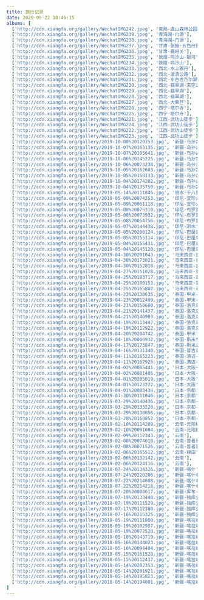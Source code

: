 ```yaml
---
title: 旅行记录
date: 2020-05-22 18:45:15
albums: [
  ['http://cdn.xiangfa.org/gallery/WechatIMG242.jpeg', '常熟-虞山森林公园'],
  ['http://cdn.xiangfa.org/gallery/WechatIMG239.jpeg', '青海湖-门源'],
  ['http://cdn.xiangfa.org/gallery/WechatIMG238.jpeg', '青海湖-门源'],
  ['http://cdn.xiangfa.org/gallery/WechatIMG237.jpeg', '甘肃-张掖-五色丹霞'],
  ['http://cdn.xiangfa.org/gallery/WechatIMG236.jpeg', '甘肃-嘉峪关'],
  ['http://cdn.xiangfa.org/gallery/WechatIMG235.jpeg', '敦煌-鸣沙山-银河'],
  ['http://cdn.xiangfa.org/gallery/WechatIMG234.jpeg', '敦煌-鸣沙山'],
  ['http://cdn.xiangfa.org/gallery/WechatIMG233.jpeg', '西北-水上雅丹'],
  ['http://cdn.xiangfa.org/gallery/WechatIMG232.jpeg', '西北-波浪公路'],
  ['http://cdn.xiangfa.org/gallery/WechatIMG231.jpeg', '西北-东台吉乃尔湖'],
  ['http://cdn.xiangfa.org/gallery/WechatIMG230.jpeg', '西北-翡翠湖-天空之镜'],
  ['http://cdn.xiangfa.org/gallery/WechatIMG229.jpeg', '西北-翡翠湖'],
  ['http://cdn.xiangfa.org/gallery/WechatIMG228.jpeg', '西北-翡翠湖'],
  ['http://cdn.xiangfa.org/gallery/WechatIMG227.jpeg', '西北-大柴旦'],
  ['http://cdn.xiangfa.org/gallery/WechatIMG226.jpeg', '西宁-塔尔寺'],
  ['http://cdn.xiangfa.org/gallery/WechatIMG225.jpeg', '西宁-塔尔寺'],
  ['http://cdn.xiangfa.org/gallery/WechatIMG221.jpeg', '江西-武功山徒步'],
  ['http://cdn.xiangfa.org/gallery/WechatIMG224.jpeg', '江西-武功山徒步'],
  ['http://cdn.xiangfa.org/gallery/WechatIMG222.jpeg', '江西-武功山徒步'],
  ['http://cdn.xiangfa.org/gallery/WechatIMG223.jpeg', '江西-武功山徒步'],
  ['http://cdn.xiangfa.org/gallery/2019-10-08%20120353.jpg', '新疆-乌孙古道徒步'],
  ['http://cdn.xiangfa.org/gallery/2019-10-07%20163135.jpg', '新疆-乌孙古道徒步'],
  ['http://cdn.xiangfa.org/gallery/2019-10-07%20105641.jpg', '新疆-乌孙古道徒步'],
  ['http://cdn.xiangfa.org/gallery/2019-10-06%20145225.jpg', '新疆-乌孙古道徒步'],
  ['http://cdn.xiangfa.org/gallery/2019-10-06%20073238.jpg', '新疆-乌孙古道徒步'],
  ['http://cdn.xiangfa.org/gallery/2019-10-05%20162603.jpg', '新疆-乌孙古道徒步'],
  ['http://cdn.xiangfa.org/gallery/2019-10-05%20150133.jpg', '新疆-乌孙古道徒步'],
  ['http://cdn.xiangfa.org/gallery/2019-10-04%20174202.jpg', '新疆-乌孙古道徒步'],
  ['http://cdn.xiangfa.org/gallery/2019-10-04%20135750.jpg', '新疆-乌孙古道徒步'],
  ['http://cdn.xiangfa.org/gallery/2019-09-14%20111845.jpg', '丽水-千八重装徒步'],
  ['http://cdn.xiangfa.org/gallery/2019-05-09%20074253.jpg', '印尼-宜珍火山'],
  ['http://cdn.xiangfa.org/gallery/2019-05-09%20061118.jpg', '印尼-宜珍火山-蓝色火焰'],
  ['http://cdn.xiangfa.org/gallery/2019-05-08%20075310.jpg', '印尼-布罗莫火山'],
  ['http://cdn.xiangfa.org/gallery/2019-05-08%20073932.jpg', '印尼-布罗莫火山'],
  ['http://cdn.xiangfa.org/gallery/2019-05-08%20054756.jpg', '印尼-布罗莫火山'],
  ['http://cdn.xiangfa.org/gallery/2019-05-07%20144438.jpg', '印尼-泗水'],
  ['http://cdn.xiangfa.org/gallery/2019-05-05%20200124.jpg', '印尼-巴厘岛-漂流'],
  ['http://cdn.xiangfa.org/gallery/2019-05-05%20155114.jpg', '印尼-巴厘岛-滑翔伞'],
  ['http://cdn.xiangfa.org/gallery/2019-05-04%20155431.jpg', '印尼-巴厘岛-佩尼达岛'],
  ['http://cdn.xiangfa.org/gallery/2019-05-04%20145120.jpg', '印尼-巴厘岛佩尼达岛-情人桥'],
  ['http://cdn.xiangfa.org/gallery/2019-04-30%20201043.jpg', '马来西亚-吉隆坡-唐人街'],
  ['http://cdn.xiangfa.org/gallery/2019-04-30%20173021.jpg', '马来西亚-吉隆坡-清真寺'],
  ['http://cdn.xiangfa.org/gallery/2019-04-30%20152818.jpg', '马来西亚-吉隆坡'],
  ['http://cdn.xiangfa.org/gallery/2019-04-27%20151028.jpg', '马来西亚-亚庇-水母'],
  ['http://cdn.xiangfa.org/gallery/2019-04-25%20183717.jpg', '马来西亚-亚庇-天空之境'],
  ['http://cdn.xiangfa.org/gallery/2019-04-25%20180153.jpg', '马来西亚-亚庇-海边落日'],
  ['http://cdn.xiangfa.org/gallery/2019-04-25%20165802.jpg', '马来西亚-亚庇-美人鱼岛-浮潜'],
  ['http://cdn.xiangfa.org/gallery/2019-04-23%20130635.jpg', '泰国-甲米-绝命岛'],
  ['http://cdn.xiangfa.org/gallery/2019-04-23%20012409.jpg', '泰国-甲米-皮划艇'],
  ['http://cdn.xiangfa.org/gallery/2019-04-21%20150600.jpg', '泰国-洛克岛'],
  ['http://cdn.xiangfa.org/gallery/2019-04-21%20141437.jpg', '泰国-洛克岛'],
  ['http://cdn.xiangfa.org/gallery/2019-04-21%20140903.jpg', '泰国-洛克岛'],
  ['http://cdn.xiangfa.org/gallery/2019-04-19%20113447.jpg', '泰国-洛克岛-浮潜'],
  ['http://cdn.xiangfa.org/gallery/2019-04-19%20112922.jpg', '泰国-洛克岛-浮潜'],
  ['http://cdn.xiangfa.org/gallery/2019-04-20%20204742.jpg', '泰国-甲米'],
  ['http://cdn.xiangfa.org/gallery/2019-04-18%20000932.jpg', '泰国-斯米兰岛-浮潜'],
  ['http://cdn.xiangfa.org/gallery/2019-04-17%20173847.jpg', '泰国-斯米兰岛'],
  ['http://cdn.xiangfa.org/gallery/2019-04-16%20131340.jpg', '泰国-普吉岛-海豚'],
  ['http://cdn.xiangfa.org/gallery/2019-04-11%20165223.jpg', '泰国-清迈-白庙'],
  ['http://cdn.xiangfa.org/gallery/2019-04-11%20162925.jpg', '泰国-清迈-白庙'],
  ['http://cdn.xiangfa.org/gallery/2019-04-02%20085441.jpg', '日本-大阪-大阪城'],
  ['http://cdn.xiangfa.org/gallery/2019-04-02%20081405.jpg', '日本-大阪-大阪城'],
  ['http://cdn.xiangfa.org/gallery/2019-04-01%20205019.jpg', '日本-大阪'],
  ['http://cdn.xiangfa.org/gallery/2019-04-01%20123222.jpg', '日本-大阪'],
  ['http://cdn.xiangfa.org/gallery/2019-04-01%20083434.jpg', '日本-京都'],
  ['http://cdn.xiangfa.org/gallery/2019-03-30%20111046.jpg', '日本-京都'],
  ['http://cdn.xiangfa.org/gallery/2019-03-29%20140436.jpg', '日本-京都-千鸟居'],
  ['http://cdn.xiangfa.org/gallery/2019-03-29%20133220.jpg', '日本-京都-千鸟居'],
  ['http://cdn.xiangfa.org/gallery/2019-03-29%20130056.jpg', '日本-京都-千鸟居'],
  ['http://cdn.xiangfa.org/gallery/2019-03-28%20160852.jpg', '日本-京都-艺伎'],
  ['http://cdn.xiangfa.org/gallery/2019-02-10%20114209.jpg', '云南-元阳梯田'],
  ['http://cdn.xiangfa.org/gallery/2019-02-10%20091004.jpg', '云南-元阳梯田'],
  ['http://cdn.xiangfa.org/gallery/2019-02-09%20112343.jpg', '云南'],
  ['http://cdn.xiangfa.org/gallery/2019-02-08%20074618.jpg', '云南-普者黑'],
  ['http://cdn.xiangfa.org/gallery/2019-02-08%20071526.jpg', '云南-普者黑'],
  ['http://cdn.xiangfa.org/gallery/2019-02-06%20165512.jpg', '云南-梯田'],
  ['http://cdn.xiangfa.org/gallery/2019-02-06%20132142.jpg', '云南'],
  ['http://cdn.xiangfa.org/gallery/2019-02-06%20124116.jpg', '云南'],
  ['http://cdn.xiangfa.org/gallery/2018-07-24%20134326.jpg', '新疆-喀什'],
  ['http://cdn.xiangfa.org/gallery/2018-07-24%20220206.jpg', '新疆-喀什老城'],
  ['http://cdn.xiangfa.org/gallery/2018-07-22%20214608.jpg', '新疆-喀什老城'],
  ['http://cdn.xiangfa.org/gallery/2018-07-22%20214218.jpg', '新疆-喀什老城'],
  ['http://cdn.xiangfa.org/gallery/2018-07-20%20080617.jpg', '新疆-库车-神秘大峡谷'],
  ['http://cdn.xiangfa.org/gallery/2018-07-19%20133448.jpg', '新疆-独库公路'],
  ['http://cdn.xiangfa.org/gallery/2018-07-19%20111529.jpg', '新疆-独库公路'],
  ['http://cdn.xiangfa.org/gallery/2018-07-17%20112300.jpg', '新疆-独库公路'],
  ['http://cdn.xiangfa.org/gallery/2018-07-16%20215325.jpg', '新疆-独库公路-唐布拉'],
  ['http://cdn.xiangfa.org/gallery/2018-05-19%20111800.jpg', '新疆-喀拉峻'],
  ['http://cdn.xiangfa.org/gallery/2018-05-19%20102957.jpg', '新疆-喀拉峻'],
  ['http://cdn.xiangfa.org/gallery/2018-05-19%20072520.jpg', '新疆-喀拉峻'],
  ['http://cdn.xiangfa.org/gallery/2018-05-18%20143719.jpg', '新疆-喀拉峻'],
  ['http://cdn.xiangfa.org/gallery/2018-05-16%20144023.jpg', '新疆-喀拉峻'],
  ['http://cdn.xiangfa.org/gallery/2018-05-16%20094404.jpg', '新疆-喀拉峻'],
  ['http://cdn.xiangfa.org/gallery/2018-05-15%20161528.jpg', '新疆-喀拉峻'],
  ['http://cdn.xiangfa.org/gallery/2018-05-15%20112437.jpg', '新疆-喀拉峻'],
  ['http://cdn.xiangfa.org/gallery/2018-05-14%20202353.jpg', '新疆-喀拉峻'],
  ['http://cdn.xiangfa.org/gallery/2018-05-14%20201921.jpg', '新疆-喀拉峻'],
  ['http://cdn.xiangfa.org/gallery/2018-05-14%20195823.jpg', '新疆-喀拉峻'],
  ['http://cdn.xiangfa.org/gallery/2018-05-14%20194001.jpg', '新疆-喀拉峻']
]
---
```

